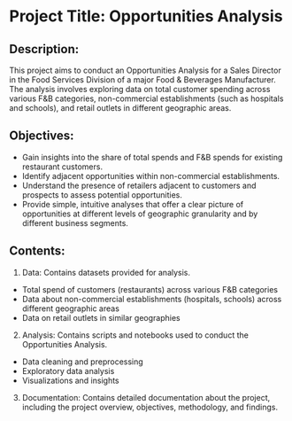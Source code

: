 # Project Title: Opportunities Analysis

## Description:
This project aims to conduct an Opportunities Analysis for a Sales Director in the Food Services Division of a major Food & Beverages Manufacturer. The analysis involves exploring data on total customer spending across various F&B categories, non-commercial establishments (such as hospitals and schools), and retail outlets in different geographic areas.

## Objectives:
* Gain insights into the share of total spends and F&B spends for existing restaurant customers.
* Identify adjacent opportunities within non-commercial establishments.
* Understand the presence of retailers adjacent to customers and prospects to assess potential opportunities.
* Provide simple, intuitive analyses that offer a clear picture of opportunities at different levels of geographic granularity and by different business segments.

## Contents:
1) Data: Contains datasets provided for analysis.
* Total spend of customers (restaurants) across various F&B categories
* Data about non-commercial establishments (hospitals, schools) across different geographic areas
* Data on retail outlets in similar geographies

2) Analysis: Contains scripts and notebooks used to conduct the Opportunities Analysis.
* Data cleaning and preprocessing
* Exploratory data analysis
* Visualizations and insights

3) Documentation: Contains detailed documentation about the project, including the project overview, objectives, methodology, and findings.

